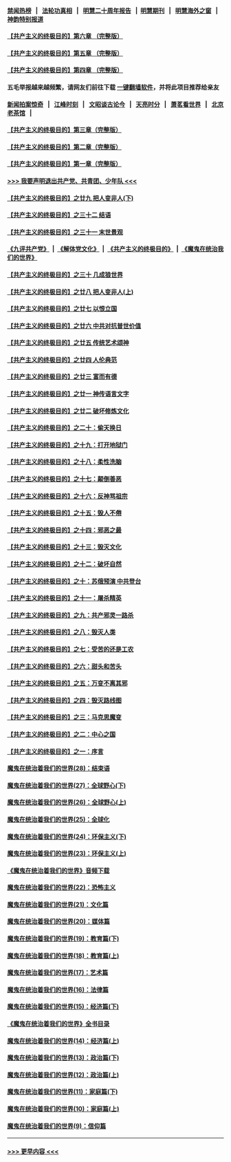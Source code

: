 #### [禁闻热榜](热点新闻.md?=0)  &nbsp;&nbsp;|&nbsp;&nbsp; [法轮功真相](https://github.com/gfw-breaker/truth/blob/master/README.md?=0) &nbsp;&nbsp;|&nbsp;&nbsp; [明慧二十周年报告](https://github.com/gfw-breaker/mh-reports/blob/master/README.md?=0) &nbsp;&nbsp;|&nbsp;&nbsp;[明慧期刊](https://github.com/gfw-breaker/mh-qikan) &nbsp;&nbsp;|&nbsp;&nbsp; [明慧海外之窗](https://github.com/gfw-breaker/mh-news/blob/master/README.md?=0) &nbsp;&nbsp;|&nbsp;&nbsp; [神韵特别报道](https://github.com/gfw-breaker/mh-news/blob/master/shenyun.md?=0)
#### [【共产主义的终极目的】第六章 （完整版）](../pages/nsc422/n11428913.md?t=03081303) 
#### [【共产主义的终极目的】第五章 （完整版）](../pages/nsc422/n11428912.md?t=03081303) 
#### [【共产主义的终极目的】第四章 （完整版）](../pages/nsc422/n11428907.md?t=03081303) 
#### 五毛举报越来越频繁，请网友们前往下载 [一键翻墙软件](https://github.com/gfw-breaker/ssr-accounts)，并将此项目推荐给亲友
#### [新闻拍案惊奇](https://github.com/gfw-breaker/banned-news/blob/master/pages/link4.md) &nbsp;&nbsp;|&nbsp;&nbsp; [江峰时刻](https://github.com/gfw-breaker/banned-news/blob/master/pages/link4.md) &nbsp;&nbsp;|&nbsp;&nbsp; [文昭谈古论今](https://github.com/gfw-breaker/banned-news/blob/master/pages/link4.md) &nbsp;&nbsp;|&nbsp;&nbsp; [天亮时分](https://github.com/gfw-breaker/banned-news/blob/master/pages/link4.md) &nbsp;&nbsp;|&nbsp;&nbsp; [萧茗看世界](https://github.com/gfw-breaker/banned-news/blob/master/pages/link4.md) &nbsp;&nbsp;|&nbsp;&nbsp; [北京老茶馆](https://github.com/gfw-breaker/banned-news/blob/master/pages/link4.md) &nbsp;&nbsp;|&nbsp;&nbsp; 
#### [【共产主义的终极目的】第三章（完整版）](../pages/nsc422/n11428848.md?t=03081303) 
#### [【共产主义的终极目的】第二章（完整版）](../pages/nsc422/n11428831.md?t=03081303) 
#### [【共产主义的终极目的】第一章（完整版）](../pages/nsc422/n11417651.md?t=03081303) 
#### [>>> 我要声明退出共产党、共青团、少年队 <<<](https://github.com/begood0513/goodnews/blob/master/quit/letter.md) 
#### [【共产主义的终极目的】之廿九 把人变非人(下)](../pages/nsc422/n11344140.md?t=03081303) 
#### [【共产主义的终极目的】之三十二 结语](../pages/nsc422/n11360535.md?t=03081303) 
#### [【共产主义的终极目的】之三十一 末世景观](../pages/nsc422/n11351129.md?t=03081303) 
#### [《九评共产党》](https://github.com/begood0513/9ping.md/blob/master/README.md) &nbsp;|&nbsp; [《解体党文化》](../../../../jtdwh.md/blob/master/README.md)  &nbsp;|&nbsp; [《共产主义的终极目的》](../../../../gczydzjmd.md/blob/master/README.md) &nbsp;|&nbsp; [《魔鬼在统治我们的世界》](../../../../mgztzwmdsj.md/blob/master/README.md) 
#### [【共产主义的终极目的】之三十 几成狼世界](../pages/nsc422/n11348280.md?t=03081303) 
#### [【共产主义的终极目的】之廿八 把人变非人(上)](../pages/nsc422/n11340492.md?t=03081303) 
#### [【共产主义的终极目的】之廿七 以恨立国](../pages/nsc422/n11336944.md?t=03081303) 
#### [【共产主义的终极目的】之廿六 中共对抗普世价值](../pages/nsc422/n11324785.md?t=03081303) 
#### [【共产主义的终极目的】之廿五 传统艺术颂神](../pages/nsc422/n11296396.md?t=03081303) 
#### [【共产主义的终极目的】之廿四 人伦典范](../pages/nsc422/n11296397.md?t=03081303) 
#### [【共产主义的终极目的】之廿三 富而有德](../pages/nsc422/n11283598.md?t=03081303) 
#### [【共产主义的终极目的】之廿一 神传语言文字](../pages/nsc422/n11263265.md?t=03081303) 
#### [【共产主义的终极目的】之廿二 破坏修炼文化](../pages/nsc422/n11245728.md?t=03081303) 
#### [【共产主义的终极目的】之二十：偷天换日](../pages/nsc422/n11238846.md?t=03081303) 
#### [【共产主义的终极目的】之十九：打开地狱门](../pages/nsc422/n11206376.md?t=03081303) 
#### [【共产主义的终极目的】之十八：柔性洗脑](../pages/nsc422/n11199994.md?t=03081303) 
#### [【共产主义的终极目的】之十七：颠倒善恶](../pages/nsc422/n11179782.md?t=03081303) 
#### [【共产主义的终极目的】之十六：反神骂祖宗](../pages/nsc422/n11166798.md?t=03081303) 
#### [【共产主义的终极目的】之十五：毁人不倦](../pages/nsc422/n11166792.md?t=03081303) 
#### [【共产主义的终极目的】之十四：邪恶之最](../pages/nsc422/n11150249.md?t=03081303) 
#### [【共产主义的终极目的】之十三：毁灭文化](../pages/nsc422/n11135227.md?t=03081303) 
#### [【共产主义的终极目的】之十二：破坏自然](../pages/nsc422/n11135214.md?t=03081303) 
#### [【共产主义的终极目的】之十：苏俄预演 中共登台](../pages/nsc422/n11118424.md?t=03081303) 
#### [【共产主义的终极目的】之十一：屠杀精英](../pages/nsc422/n11118442.md?t=03081303) 
#### [【共产主义的终极目的】之九：共产邪灵一路杀](../pages/nsc422/n11114139.md?t=03081303) 
#### [【共产主义的终极目的】之八：毁灭人类](../pages/nsc422/n11108503.md?t=03081303) 
#### [【共产主义的终极目的】之七：受苦的还是工农](../pages/nsc422/n11101809.md?t=03081303) 
#### [【共产主义的终极目的】之六：甜头和苦头](../pages/nsc422/n11096971.md?t=03081303) 
#### [【共产主义的终极目的】之五：万变不离其邪](../pages/nsc422/n11091285.md?t=03081303) 
#### [【共产主义的终极目的】之四：毁灭路线图](../pages/nsc422/n11086284.md?t=03081303) 
#### [【共产主义的终极目的】之三：马克思魔变](../pages/nsc422/n11061941.md?t=03081303) 
#### [【共产主义的终极目的】之二：中心之国](../pages/nsc422/n11047728.md?t=03081303) 
#### [【共产主义的终极目的】之一：序言](../pages/nsc422/n11086077.md?t=03081303) 
#### [魔鬼在统治着我们的世界(28)：结束语](../pages/nsc422/n10936246.md?t=03081303) 
#### [魔鬼在统治着我们的世界(27)：全球野心(下)](../pages/nsc422/n10928319.md?t=03081303) 
#### [魔鬼在统治着我们的世界(26)：全球野心(上)](../pages/nsc422/n10900318.md?t=03081303) 
#### [魔鬼在统治着我们的世界(25)：全球化](../pages/nsc422/n10788205.md?t=03081303) 
#### [魔鬼在统治着我们的世界(24)：环保主义(下)](../pages/nsc422/n10695307.md?t=03081303) 
#### [魔鬼在统治着我们的世界(23)：环保主义(上)](../pages/nsc422/n10688613.md?t=03081303) 
#### [《魔鬼在统治着我们的世界》音频下载](../pages/nsc422/n10635553.md?t=03081303) 
#### [魔鬼在统治着我们的世界(22)：恐怖主义](../pages/nsc422/n10614727.md?t=03081303) 
#### [魔鬼在统治着我们的世界(21)：文化篇](../pages/nsc422/n10597706.md?t=03081303) 
#### [魔鬼在统治着我们的世界(20)：媒体篇](../pages/nsc422/n10586579.md?t=03081303) 
#### [魔鬼在统治着我们的世界(19)：教育篇(下)](../pages/nsc422/n10564808.md?t=03081303) 
#### [魔鬼在统治着我们的世界(18)：教育篇(上)](../pages/nsc422/n10526970.md?t=03081303) 
#### [魔鬼在统治着我们的世界(17)：艺术篇](../pages/nsc422/n10499093.md?t=03081303) 
#### [魔鬼在统治着我们的世界(16)：法律篇](../pages/nsc422/n10485969.md?t=03081303) 
#### [魔鬼在统治着我们的世界(15)：经济篇(下)](../pages/nsc422/n10469975.md?t=03081303) 
#### [《魔鬼在统治着我们的世界》全书目录](../pages/nsc422/n10464261.md?t=03081303) 
#### [魔鬼在统治着我们的世界(14)：经济篇(上)](../pages/nsc422/n10457370.md?t=03081303) 
#### [魔鬼在统治着我们的世界(13)：政治篇(下)](../pages/nsc422/n10448270.md?t=03081303) 
#### [魔鬼在统治着我们的世界(12)：政治篇(上)](../pages/nsc422/n10444576.md?t=03081303) 
#### [魔鬼在统治着我们的世界(11)：家庭篇(下)](../pages/nsc422/n10440961.md?t=03081303) 
#### [魔鬼在统治着我们的世界(10)：家庭篇(上)](../pages/nsc422/n10435448.md?t=03081303) 
#### [魔鬼在统治着我们的世界(9)：信仰篇](../pages/nsc422/n10432159.md?t=03081303) 

----
#### [ >>> 更早内容 <<< ](../indexes/nsc422-earlier.md)
